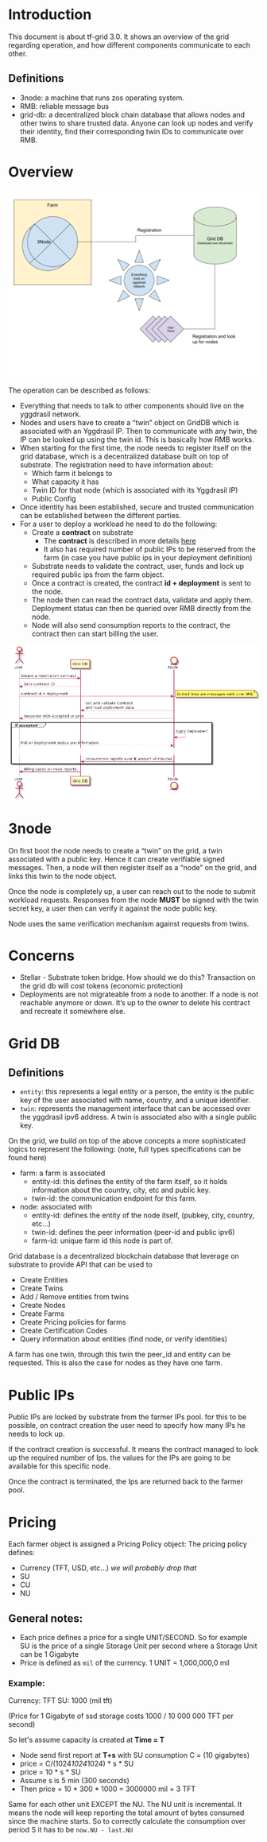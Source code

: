 # Introduction
This document is about tf-grid 3.0. It shows an overview of the grid regarding operation, and how different components communicate to each other.
## Definitions
- 3node: a machine that runs zos operating system.
- RMB: reliable message bus
- grid-db: a decentralized block chain database that allows nodes and other twins to share trusted data. Anyone can look up nodes and verify their identity, find their corresponding twin IDs to communicate over RMB.

# Overview
![Overlay](png/grid3-overlay.png)

The operation can be described as follows:
- Everything that needs to talk to other components should live on the yggdrasil network.
- Nodes and users have to create a “twin” object on GridDB which is associated with an Yggdrasil IP. Then to communicate with any twin, the IP can be looked up using the twin id. This is basically how RMB works.
- When starting for the first time, the node needs to register itself on the grid database, which is a decentralized database built on top of substrate. The registration need to have information about:
  - Which farm it belongs to
  - What capacity it has
  - Twin ID for that node (which is associated with its Yggdrasil IP)
  - Public Config
- Once identity has been established, secure and trusted communication can be established between the different parties.
- For a user to deploy a workload he need to do the following:
  - Create a **contract** on substrate
    - The **contract** is described in more details [here](contract.md)
    - It also has required number of public IPs to be reserved from the farm (in case you have public ips in your deployment definition)
  - Substrate needs to validate the contract, user, funds and lock up required public ips from the farm object.
  - Once a contract is created, the contract **id + deployment** is sent to the node.
  - The node then can read the contract data, validate and apply them. Deployment status can then be queried over RMB directly from the node.
  - Node will also send consumption reports to the contract, the contract then can start billing the user.

![Sequence Diagram](png/sequence.png)
# 3node
On first boot the node needs to create a “twin” on the grid, a twin associated with a public key. Hence it can create verifiable signed messages.
Then, a node will then register itself as a “node” on the grid, and links this twin to the node object.

Once the node is completely up, a user can reach out to the node to submit workload requests.
Responses from the node **MUST** be signed with the twin secret key, a user then can verify it against the node public key.

Node uses the same verification mechanism against requests from twins.

# Concerns
- Stellar - Substrate token bridge. How should we do this? Transaction on the grid db will cost tokens (economic protection)
- Deployments are not migrateable from a node to another. If a node is not reachable anymore or down. It’s up to the owner to delete his contract and recreate it somewhere else.

# Grid DB
## Definitions
- `entity`: this represents a legal entity or a person, the entity is the public key of the user associated with name, country, and a unique identifier.
- `twin`: represents the management interface that can be accessed over the yggdrasil ipv6 address. A twin is associated also with a single public key.

On the grid, we build on top of the above concepts a more sophisticated logics to represent the following: (note, full types specifications can be found here)
- farm: a farm is associated
  - entity-id: this defines the entity of the farm itself, so it holds information about the country, city, etc and public key.
  - twin-id: the communication endpoint for this farm.
- node:  associated with
  - entity-id: defines the entity of the node itself, (pubkey, city, country, etc…)
  - twin-id: defines the peer information (peer-id and public ipv6)
  - farm-id: unique farm id this node is part of.

Grid database is a decentralized blockchain database that leverage on substrate to provide API that can be used to
- Create Entities
- Create Twins
- Add / Remove entities from twins
- Create Nodes
- Create Farms
- Create Pricing policies for farms
- Create Certification Codes
- Query information about  entities (find node, or verify identities)

A farm has one twin, through this twin the peer_id and entity can be requested. This is also the case for nodes as they have one farm.

# Public IPs
Public IPs are locked by substrate from the farmer IPs pool. for this to be possible, on contract creation the user need to specify how many IPs he needs to lock up.

If the contract creation is successful. It means the contract managed to look up the required number of Ips. the values for the IPs are going to be available for this specific node.

Once the contract is terminated, the Ips are returned back to the farmer pool.

# Pricing
Each farmer object is assigned a Pricing Policy object:
The pricing policy defines:
- Currency (TFT, USD, etc…) _we will probably drop that_
- SU
- CU
- NU

## General notes:
- Each price defines a price for a single UNIT/SECOND. So for example SU is the price of a single Storage Unit per second where a Storage Unit can be 1 Gigabyte
- Price is defined as `mil` of the currency. 1 UNIT = 1,000,000,0 mil

### Example:
Currency: TFT
SU: 1000 (mil tft)

(Price for 1 Gigabyte of ssd storage costs 1000 / 10 000 000  TFT per second)

So let's assume capacity is created at **Time = T**
- Node send first report at **T+s** with SU consumption C = (10 gigabytes)
- price = C/(1024*1024*1024) * s * SU
- price = 10 * s * SU
- Assume s is 5 min (300 seconds)
- Then price = 10 * 300 * 1000 = 3000000 mil = 3 TFT

Same for each other unit EXCEPT the NU. The NU unit is incremental. It means the node will keep reporting the total amount of bytes consumed since the machine starts. So to correctly calculate the consumption over period S it has to be `now.NU - last.NU`
